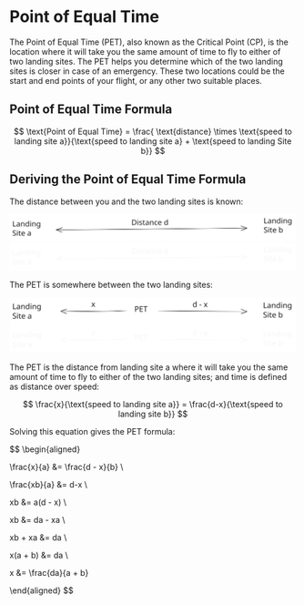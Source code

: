 # Point of Equal Time

The Point of Equal Time (PET), also known as the Critical Point (CP), is the location where it will take you the same amount of time to fly to either of two landing sites. The PET helps you determine which of the two landing sites is closer in case of an emergency. These two locations could be the start and end points of your flight, or any other two suitable places.

## Point of Equal Time Formula

$$
\text{Point of Equal Time} = \frac{ \text{distance} \times \text{speed to landing site a}}{\text{speed to landing site a} + \text{speed to landing Site b}}
$$

## Deriving the Point of Equal Time Formula

The distance between you and the two landing sites is known:

![Class D Airspace (Regional Aerodromes)](./pet-1_light.svg#light)![Class D Airspace (Regional Aerodromes)](./pet-1_dark.svg#dark)

The PET is somewhere between the two landing sites:

![Class D Airspace (Regional Aerodromes)](./pet-2_light.svg#light)![Class D Airspace (Regional Aerodromes)](./pet-2_dark.svg#dark)

The PET is the distance from landing site a where it will take you the same amount of time to fly to either of the two landing sites; and time is defined as distance over speed:

$$
\frac{x}{\text{speed to landing site a}} = \frac{d-x}{\text{speed to landing site b}}
$$

Solving this equation gives the PET formula:

$$
\begin{aligned}

\frac{x}{a} &= \frac{d - x}{b} \\

\frac{xb}{a} &= d-x \\

xb &= a(d - x) \\

xb &= da - xa \\

xb + xa &= da \\

x(a + b) &= da \\

x &= \frac{da}{a + b}

\end{aligned}
$$
